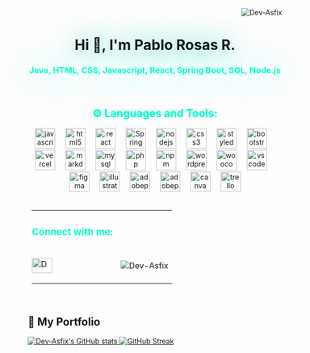 <p align="right"> 
  <img src="https://komarev.com/ghpvc/?username=Dev-Asfix&label=Profile%20views&color=ff00ff&style=flat" alt="Dev-Asfix" />
</p>

<h1 align="center" style="text-shadow: 0px 0px 50px #1abc9c;">Hi 💎, I'm Pablo Rosas R.</h1>
<h3 align="center" style="color:#00ffcc; text-shadow: 0px 0px 80px #00dcff;">Java, HTML, CSS, Javascript, React, Spring Boot, SQL, Node.js</h3>
<br>

<h2 align="center" style="color:#00ffcc; text-shadow: 0px 0px 1px #00ffcc;">⚙️ Languages and Tools:</h2>


<div align="center">
  <img src="https://cdn.jsdelivr.net/gh/devicons/devicon/icons/javascript/javascript-original.svg" height="40" alt="javascript logo"  />
  <img width="12" />
  <img src="https://cdn.jsdelivr.net/gh/devicons/devicon/icons/html5/html5-original.svg" height="40" alt="html5 logo"  />
  <img width="12" />
  <img src="https://cdn.jsdelivr.net/gh/devicons/devicon/icons/react/react-original.svg" height="40" alt="react logo"  />
  <img width="12" />
  <img src="https://cdn.jsdelivr.net/gh/devicons/devicon/icons/spring/spring-original.svg" height="40" alt="Spring logo"  />
  <img width="12" />
  <img src="https://skillicons.dev/icons?i=nodejs" height="40" alt="nodejs logo"  />
  <img width="12" />
  <img src="https://cdn.jsdelivr.net/gh/devicons/devicon/icons/css3/css3-original.svg" height="40" alt="css3 logo"  />
  <img width="12" />
  <img src="https://skillicons.dev/icons?i=styledcomponents" height="40" alt="styledcomponents logo"  />
  <img width="12" />
  <img src="https://cdn.jsdelivr.net/gh/devicons/devicon/icons/bootstrap/bootstrap-original.svg" height="40" alt="bootstrap logo"  />
  <img width="12" />
  <img src="https://cdn.simpleicons.org/vercel/000000" height="40" alt="vercel logo"  />
  <img width="12" />
  <img src="https://cdn.jsdelivr.net/gh/devicons/devicon/icons/markdown/markdown-original.svg" height="40" alt="markdown logo"  />
  <img width="12" />
  <img src="https://skillicons.dev/icons?i=mysql" height="40" alt="mysql logo"  />
  <img width="12" />
  <img src="https://cdn.jsdelivr.net/gh/devicons/devicon/icons/php/php-original.svg" height="40" alt="php logo"  />
  <img width="12" />
  <img src="https://cdn.jsdelivr.net/gh/devicons/devicon/icons/npm/npm-original-wordmark.svg" height="40" alt="npm logo"  />
  <img width="12" />
  <img src="https://cdn.jsdelivr.net/gh/devicons/devicon/icons/wordpress/wordpress-original.svg" height="40" alt="wordpress logo"  />
  <img width="12" />
  <img src="https://cdn.jsdelivr.net/gh/devicons/devicon/icons/woocommerce/woocommerce-original.svg" height="40" alt="woocommerce logo"  />
  <img width="12" />
  <img src="https://cdn.jsdelivr.net/gh/devicons/devicon/icons/vscode/vscode-original.svg" height="40" alt="vscode logo"  />
  <img width="12" />
  <img src="https://skillicons.dev/icons?i=figma" height="40" alt="figma logo"  />
  <img width="12" />
  <img src="https://cdn.jsdelivr.net/gh/devicons/devicon/icons/illustrator/illustrator-plain.svg" height="40" alt="illustrator logo"  />
  <img width="12" />
  <img src="https://cdn.simpleicons.org/adobephotoshop/31A8FF" height="40" alt="adobephotoshop logo"  />
  <img width="12" />
  <img src="https://cdn.simpleicons.org/adobepremierepro/9999FF" height="40" alt="adobepremierepro logo"  />
  <img width="12" />
  <img src="https://cdn.jsdelivr.net/gh/devicons/devicon/icons/canva/canva-original.svg" height="40" alt="canva logo"  />
  <img width="12" />
  <img src="https://cdn.jsdelivr.net/gh/devicons/devicon/icons/trello/trello-plain.svg" height="40" alt="trello logo"  />
</div>

<br>

<table align="center" style="border: 2px solid #; border-radius: 10px; box-shadow: 0px 0px 15px #ffffff;">
 <tr>
  <th>
   <h3 align="center" style="color:#00ffcc; text-shadow: 0px 0px px #00ffcc;">Connect with me:</h3>
  </th>
  <th></th>
 </tr>
 <tr>
  <td>
   <p align="center">

<a href="https://www.linkedin.com/in/pablo-rosas-dev" target="_blank"><img align="center" src="https://raw.githubusercontent.com/rahuldkjain/github-profile-readme-generator/master/src/images/icons/Social/linked-in-alt.svg" alt="Dev Asfix" height="30" width="40" /></a>

</p>

  </td>
  <td>
    <p><img align="center" src="https://github-readme-stats.vercel.app/api/top-langs/?username=Dev-Asfix&layout=compact&theme=radical&title_color=ff00ff&icon_color=00ffcc&bg_color=000000&text_color=ffffff&border_color=ff00ff" alt="Dev-Asfix" /></p>
  </td>
 </tr>
</table>

<br>

## 🚀 My Portfolio

<a href="https://github.com/Dev-Asfix">
  <img src="https://github-readme-stats.vercel.app/api?username=Dev-Asfix&show_icons=true&theme=radical&title_color=ff00ff&icon_color=00ffcc&bg_color=000000&text_color=ffffff&border_color=00ffcc" alt="Dev-Asfix's GitHub stats" />
</a>

<a href="https://github.com/Dev-Asfix">
  <img src="https://github-readme-streak-stats.herokuapp.com/?user=Dev-Asfix&theme=radical&border=00ffcc&ring=ff00ff&fire=ff00ff&currStreakNum=ffffff&sideLabels=00ffcc&background=000000" alt="GitHub Streak" />
</a>
